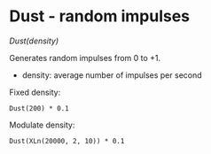 # Dust - random impulses

_Dust(density)_

Generates random impulses from 0 to +1.

- density: average number of impulses per second

Fixed density:

	Dust(200) * 0.1

Modulate density:

	Dust(XLn(20000, 2, 10)) * 0.1

